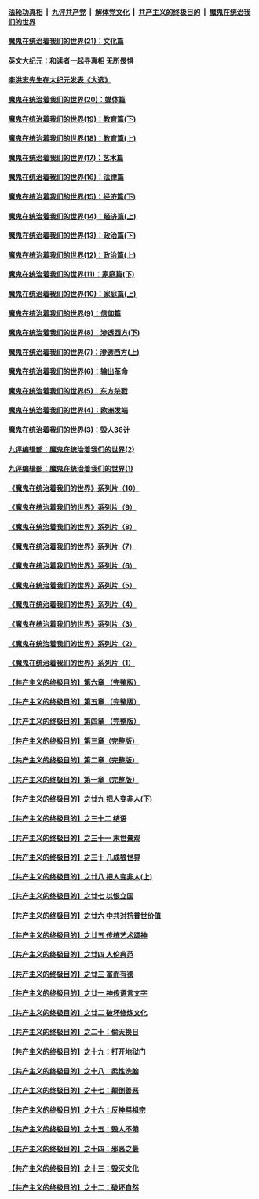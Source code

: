 

####  [法轮功真相](../../../../basic/blob/master/README.md?t=01092331) &nbsp;|&nbsp; [九评共产党](../../../../9ping.md/blob/master/README.md?t=01092331) &nbsp;|&nbsp; [解体党文化](../../../../jtdwh.md/blob/master/README.md?t=01092331)  &nbsp;|&nbsp; [共产主义的终极目的](../../../../gczydzjmd.md/blob/master/README.md?t=01092331) &nbsp;|&nbsp; [魔鬼在统治我们的世界](../../../../mgztzwmdsj.md/blob/master/README.md?t=01092331) 

#### [魔鬼在统治着我们的世界(21)：文化篇](../pages/nsc422/n10597706.md?t=01092331) 

#### [英文大纪元：和读者一起寻真相 无所畏惧](../pages/nsc422/n12542027.md?t=01092331) 

#### [李洪志先生在大纪元发表《大选》](../pages/nsc422/n12534746.md?t=01092331) 

#### [魔鬼在统治着我们的世界(20)：媒体篇](../pages/nsc422/n10586579.md?t=01092331) 

#### [魔鬼在统治着我们的世界(19)：教育篇(下)](../pages/nsc422/n10564808.md?t=01092331) 

#### [魔鬼在统治着我们的世界(18)：教育篇(上)](../pages/nsc422/n10526970.md?t=01092331) 

#### [魔鬼在统治着我们的世界(17)：艺术篇](../pages/nsc422/n10499093.md?t=01092331) 

#### [魔鬼在统治着我们的世界(16)：法律篇](../pages/nsc422/n10485969.md?t=01092331) 

#### [魔鬼在统治着我们的世界(15)：经济篇(下)](../pages/nsc422/n10469975.md?t=01092331) 

#### [魔鬼在统治着我们的世界(14)：经济篇(上)](../pages/nsc422/n10457370.md?t=01092331) 

#### [魔鬼在统治着我们的世界(13)：政治篇(下)](../pages/nsc422/n10448270.md?t=01092331) 

#### [魔鬼在统治着我们的世界(12)：政治篇(上)](../pages/nsc422/n10444576.md?t=01092331) 

#### [魔鬼在统治着我们的世界(11)：家庭篇(下)](../pages/nsc422/n10440961.md?t=01092331) 

#### [魔鬼在统治着我们的世界(10)：家庭篇(上)](../pages/nsc422/n10435448.md?t=01092331) 

#### [魔鬼在统治着我们的世界(9)：信仰篇](../pages/nsc422/n10432159.md?t=01092331) 

#### [魔鬼在统治着我们的世界(8)：渗透西方(下)](../pages/nsc422/n10429603.md?t=01092331) 

#### [魔鬼在统治着我们的世界(7)：渗透西方(上)](../pages/nsc422/n10426013.md?t=01092331) 

#### [魔鬼在统治着我们的世界(6)：输出革命](../pages/nsc422/n10421536.md?t=01092331) 

#### [魔鬼在统治着我们的世界(5)：东方杀戮](../pages/nsc422/n10417707.md?t=01092331) 

#### [魔鬼在统治着我们的世界(4)：欧洲发端](../pages/nsc422/n10414890.md?t=01092331) 

#### [魔鬼在统治着我们的世界(3)：毁人36计](../pages/nsc422/n10411583.md?t=01092331) 

#### [九评编辑部：魔鬼在统治着我们的世界(2)](../pages/nsc422/n10410036.md?t=01092331) 

#### [九评编辑部：魔鬼在统治着我们的世界(1)](../pages/nsc422/n10406825.md?t=01092331) 

#### [《魔鬼在统治着我们的世界》系列片（10）](../pages/nsc422/n12292670.md?t=01092331) 

#### [《魔鬼在统治着我们的世界》系列片（9）](../pages/nsc422/n12290859.md?t=01092331) 

#### [《魔鬼在统治着我们的世界》系列片（8）](../pages/nsc422/n12287445.md?t=01092331) 

#### [《魔鬼在统治着我们的世界》系列片（7）](../pages/nsc422/n12283425.md?t=01092331) 

#### [《魔鬼在统治着我们的世界》系列片（6）](../pages/nsc422/n12282314.md?t=01092331) 

#### [《魔鬼在统治着我们的世界》系列片（5）](../pages/nsc422/n12281419.md?t=01092331) 

#### [《魔鬼在统治着我们的世界》系列片（4）](../pages/nsc422/n12274024.md?t=01092331) 

#### [《魔鬼在统治着我们的世界》系列片（3）](../pages/nsc422/n12271322.md?t=01092331) 

#### [《魔鬼在统治着我们的世界》系列片（2）](../pages/nsc422/n12269049.md?t=01092331) 

#### [《魔鬼在统治着我们的世界》系列片（1）](../pages/nsc422/n12267575.md?t=01092331) 

#### [【共产主义的终极目的】第六章 （完整版）](../pages/nsc422/n11428913.md?t=01092331) 

#### [【共产主义的终极目的】第五章 （完整版）](../pages/nsc422/n11428912.md?t=01092331) 

#### [【共产主义的终极目的】第四章 （完整版）](../pages/nsc422/n11428907.md?t=01092331) 

#### [【共产主义的终极目的】第三章（完整版）](../pages/nsc422/n11428848.md?t=01092331) 

#### [【共产主义的终极目的】第二章（完整版）](../pages/nsc422/n11428831.md?t=01092331) 

#### [【共产主义的终极目的】第一章（完整版）](../pages/nsc422/n11417651.md?t=01092331) 

#### [【共产主义的终极目的】之廿九 把人变非人(下)](../pages/nsc422/n11344140.md?t=01092331) 

#### [【共产主义的终极目的】之三十二 结语](../pages/nsc422/n11360535.md?t=01092331) 

#### [【共产主义的终极目的】之三十一 末世景观](../pages/nsc422/n11351129.md?t=01092331) 

#### [【共产主义的终极目的】之三十 几成狼世界](../pages/nsc422/n11348280.md?t=01092331) 

#### [【共产主义的终极目的】之廿八 把人变非人(上)](../pages/nsc422/n11340492.md?t=01092331) 

#### [【共产主义的终极目的】之廿七 以恨立国](../pages/nsc422/n11336944.md?t=01092331) 

#### [【共产主义的终极目的】之廿六 中共对抗普世价值](../pages/nsc422/n11324785.md?t=01092331) 

#### [【共产主义的终极目的】之廿五 传统艺术颂神](../pages/nsc422/n11296396.md?t=01092331) 

#### [【共产主义的终极目的】之廿四 人伦典范](../pages/nsc422/n11296397.md?t=01092331) 

#### [【共产主义的终极目的】之廿三 富而有德](../pages/nsc422/n11283598.md?t=01092331) 

#### [【共产主义的终极目的】之廿一 神传语言文字](../pages/nsc422/n11263265.md?t=01092331) 

#### [【共产主义的终极目的】之廿二 破坏修炼文化](../pages/nsc422/n11245728.md?t=01092331) 

#### [【共产主义的终极目的】之二十：偷天换日](../pages/nsc422/n11238846.md?t=01092331) 

#### [【共产主义的终极目的】之十九：打开地狱门](../pages/nsc422/n11206376.md?t=01092331) 

#### [【共产主义的终极目的】之十八：柔性洗脑](../pages/nsc422/n11199994.md?t=01092331) 

#### [【共产主义的终极目的】之十七：颠倒善恶](../pages/nsc422/n11179782.md?t=01092331) 

#### [【共产主义的终极目的】之十六：反神骂祖宗](../pages/nsc422/n11166798.md?t=01092331) 

#### [【共产主义的终极目的】之十五：毁人不倦](../pages/nsc422/n11166792.md?t=01092331) 

#### [【共产主义的终极目的】之十四：邪恶之最](../pages/nsc422/n11150249.md?t=01092331) 

#### [【共产主义的终极目的】之十三：毁灭文化](../pages/nsc422/n11135227.md?t=01092331) 

#### [【共产主义的终极目的】之十二：破坏自然](../pages/nsc422/n11135214.md?t=01092331) 

